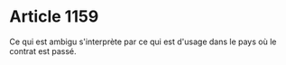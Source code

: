 # Article 1159

Ce qui est ambigu s'interprète par ce qui est d'usage dans le pays où le contrat est passé.